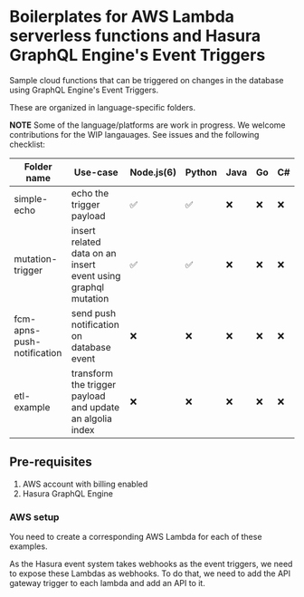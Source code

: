 # Boilerplates for AWS Lambda serverless functions and Hasura GraphQL Engine's Event Triggers

Sample cloud functions that can be triggered on changes in the database using GraphQL Engine's Event Triggers.

These are organized in language-specific folders.

**NOTE**
Some of the language/platforms are work in progress. We welcome contributions for the WIP langauages. See issues and the following checklist:

| Folder name | Use-case       | Node.js(6) | Python | Java | Go | C#	
|-------------|---------|--------|------|----|---|---	
| simple-echo | echo the trigger payload  | ✅ | ✅ | ❌ | ❌ | ❌ 	
| mutation-trigger | insert related data on an insert event using graphql mutation | ✅ | ✅ | ❌ | ❌ | ❌ 	
| fcm-apns-push-notification | send push notification on database event | ❌ | ❌ | ❌ | ❌ | ❌	
| etl-example | transform the trigger payload and update an algolia index | ❌ | ❌ | ❌ | ❌ | ❌	



## Pre-requisites

1. AWS account with billing enabled
2. Hasura GraphQL Engine

### AWS setup
You need to create a corresponding AWS Lambda for each of these examples.

As the Hasura event system takes webhooks as the event triggers, we need to expose these Lambdas as webhooks. To do that, we need to add the API gateway trigger to each lambda and add an API to it.
